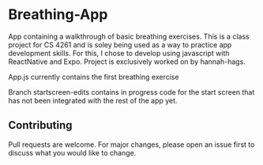 # Breathing-App

App containing a walkthrough of basic breathing exercises. This is a class project for CS 4261 and is soley being used as a way to practice app development skills. For this, I chose to develop using javascript with ReactNative and Expo. Project is exclusively worked on by hannah-hags.

App.js currently contains the first breathing exercise 

Branch startscreen-edits contains in progress code for the start screen that has not been integrated with the rest of the app yet.

## Contributing

Pull requests are welcome. For major changes, please open an issue first
to discuss what you would like to change.

